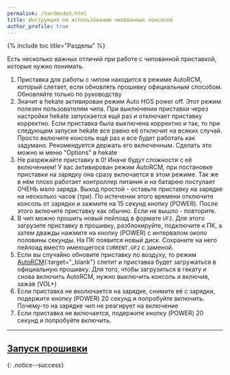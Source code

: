 ```yaml
---
permalink: /hardmoded.html
title: Инструкция по использованию чипованных консолей
author_profile: true
---
```

{% include toc title="Разделы" %}

Есть несколько важных отличий при работе с чипованной приставкой, которые нужно понимать. 

1. Приставка для работы с чипом находится в режиме AutoRCM, который слетает, если обновлять прошивку официальным способом. Обновляйте только по руководству
1. Значит в hekate активирован режим Auto HOS power off. Этот режим полезен пользователям чипа. При выключении приставки через настройки hekate запускается ещё раз и отключает приставку корректно. Если приставка была выключена корректно и так, то при следующем запуске hekate все равно её отключит на всяких случай. Просто включите консоль ещё раз и все будет работать как задумано. Рекомендуется держать его включенным. Сделать это можно м меню "Options" в hekate
1. Не разряжайте приставку в 0! Иначе будут сложности с её включением! У вас активирован режим AutoRCM, при постановке приставки на зарядку она сразу включается в этом режиме. Так же в нём плохо работает контроллер питания и на батарею поступает ОЧЕНЬ мало заряда. Выход простой - оставьте приставку на зарядке на несколько часов (три). По истечении этого времени отключите консоль от зарядки и зажмите на 15 секунд кнопку (POWER). После этого включите приставку как обычно. Если не вышло - повторите. 
1. В чип можно прошить новый пейлоад в формате `UF2`. Для этого загрузите приставку в прошивку, разблокируйте, подключите к ПК, а затем дважды нажмите на кнопку (POWER) с интервалом около половины секунды. На ПК появится новый диск. Сохраните на него пейлоад вместо имеющегося `CURRENT.UF2` с заменой.
1. Если вы случайно обновите приставку по воздуху, то режим [AutoRCM](autorcm){:target="_blank"} слетит и приставка будет загружаться в официальную прошивку. Для того, чтобы загрузиться в гекату и снова включить AutoRCM, нужно выключить консоль и включив, зажав (VOL+)
1. Если приставка не вколючается на зарядке, снимите её с зарядки, подержите кнопку (POWER) 20 секунд и попробуйте включить. Почему-то на зарядке чип не реагирует на включение 
1. Если приставка не включается, подержите кнопку (POWER) 20 секунд и попробуйте включить.

___

## [Запуск прошивки](launch-cfw)
{: .notice--success}